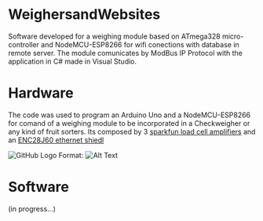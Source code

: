 # WeighersandWebsites
Software developed for a weighing module based on ATmega328 micro-controller and NodeMCU-ESP8266 for wifi conections with database in remote server. 
The module comunicates by ModBus IP Protocol with the application in C# made in Visual Studio. 

# Hardware
The code was used to program an Arduino Uno and a NodeMCU-ESP8266 for comand of a weighing module to be incorporated in a Checkweigher or any kind of fruit sorters.
Its composed by 3 [sparkfun load cell amplifiers](https://www.sparkfun.com/products/13879) and  an [ENC28J60  ethernet shiedl](https://www.banggood.com/Mini-W5100-Ethernet-Network-Module-Board-For-Arduino-p-982664.html?rmmds=buy&cur_warehouse=CN)



![GitHub Logo](joaolrc/WeighersandWebsites/sparkhx.jpg)
Format: ![Alt Text](url)


# Software

(in progress...)
